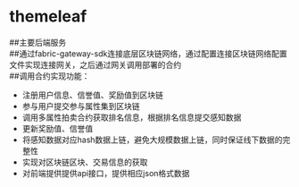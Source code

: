 # themeleaf
##主要后端服务  
##通过fabric-gateway-sdk连接底层区块链网络，通过配置连接区块链网络配置文件实现连接网关，之后通过网关调用部署的合约  
##调用合约实现功能：  
 - 注册用户信息、信誉值、奖励值到区块链  
 - 参与用户提交参与属性集到区块链  
 - 调用多属性拍卖合约获取排名信息，根据排名信息提交感知数据  
 - 更新奖励值、信誉值  
 - 将感知数据对应hash数据上链，避免大规模数据上链，同时保证线下数据的完整性  
 - 实现对区块链区块、交易信息的获取
 - 对前端提供提供api接口，提供相应json格式数据
